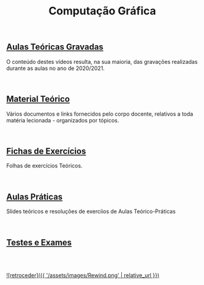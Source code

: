 <br>

<h1 align="center">Computação Gráfica</h1>

<br>

## [Aulas Teóricas Gravadas](https://www.youtube.com/playlist?list=PLSIMnM-7HK7ZOuU1BhmoZ35lxIB6Y-8cm)
O conteúdo destes vídeos resulta, na sua maioria, das gravações realizadas durante as aulas no ano de 2020/2021.

<br>

## [Material Teórico](slides/README.md)
Vários documentos e links fornecidos pelo corpo docente, relativos a toda matéria lecionada - organizados por tópicos.

<br>

## [Fichas de Exercícios](fichas/README.md)
Folhas de exercícios Teóricos.

<br>

## [Aulas Práticas](praticas/README.md)
Slides teóricos e resoluções de exercíios de Aulas Teórico-Práticas

<br>

## [Testes e Exames](testes/)

<br><br>

[![retroceder]({{ '/assets/images/Rewind.png' | relative_url }})](https://david81820.github.io/Recursos-LCC)